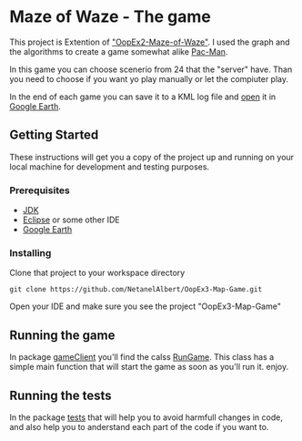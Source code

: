 # Maze of Waze - The game

This project is Extention of ["OopEx2-Maze-of-Waze"](https://github.com/NetanelAlbert/OopEx2-Maze-of-Waze).
I used the graph and the algorithms to create a game somewhat alike [Pac-Man](https://en.wikipedia.org/wiki/Pac-Man).

In this game you can choose scenerio from 24 that the "server" have.
Than you need to choose if you want yo play manually or let the compiuter play.

In the end of each game you can save it to a KML log file and [open](https://support.google.com/earth/answer/7365595?co=GENIE.Platform%3DDesktop&hl=en) it in [Google Earth](https://www.google.com/intl/iw/earth/).

## Getting Started

These instructions will get you a copy of the project up and running on your local machine for development and testing purposes.

### Prerequisites
- [JDK](https://www.oracle.com/technetwork/java/javase/downloads/jdk13-downloads-5672538.html)
- [Eclipse](https://www.eclipse.org/downloads/) or some other IDE
- [Google Earth](https://www.google.com/intl/iw/earth/versions/)

### Installing

Clone that project to your workspace directory

```
git clone https://github.com/NetanelAlbert/OopEx3-Map-Game.git
```

Open your IDE and make sure you see the project "OopEx3-Map-Game"

## Running the game

In package [gameClient](https://github.com/NetanelAlbert/OopEx3-Map-Game/tree/master/src/gameClient) you'll find the calss [RunGame](https://github.com/NetanelAlbert/OopEx3-Map-Game/blob/master/src/gameClient/RunGame.java).
This class has a simple main function that will start the game as soon as you'll run it. enjoy.


## Running the tests

In the package [tests](https://github.com/NetanelAlbert/OopEx3-Map-Game/tree/master/src/tests) that will help you to avoid harmfull changes in code, and also help you to anderstand each part of the code if you want to.
